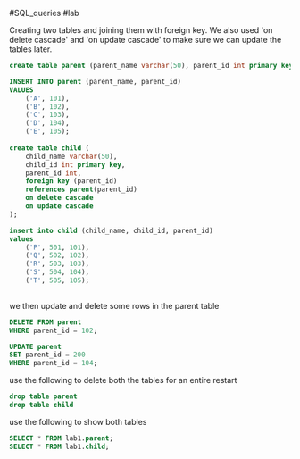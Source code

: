 #SQL_queries #lab

Creating two tables and joining them with foreign key.
We also used 'on delete cascade' and 'on update cascade' to make sure we can update the tables later.

```sql
create table parent (parent_name varchar(50), parent_id int primary key);

INSERT INTO parent (parent_name, parent_id)
VALUES
    ('A', 101),
    ('B', 102),
    ('C', 103),
    ('D', 104),
    ('E', 105);
    
create table child (
	child_name varchar(50),
    child_id int primary key,
    parent_id int,
    foreign key (parent_id)
    references parent(parent_id)
    on delete cascade
    on update cascade
);

insert into child (child_name, child_id, parent_id)
values
	('P', 501, 101),
    ('Q', 502, 102),
    ('R', 503, 103),
    ('S', 504, 104),
    ('T', 505, 105);
    

```


we then update and delete some rows in the parent table

```sql
DELETE FROM parent
WHERE parent_id = 102;

UPDATE parent
SET parent_id = 200
WHERE parent_id = 104;
```

use the following to delete both the tables for an entire restart

```sql
drop table parent
drop table child
```

use the following to show both tables

```sql
SELECT * FROM lab1.parent;
SELECT * FROM lab1.child;
```